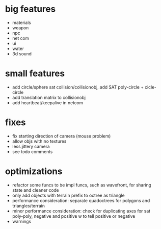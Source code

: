 # big features
- materials
- weapon
- npc
- net com
- ui
- water
- 3d sound

# small features
- add circle/sphere sat collision/collisionobj, add SAT poly-circle + cicle-circle
- add translation matrix to collisionobj
- add heartbeat/keepalive in netcom

# fixes
- fix starting direction of camera (mouse problem)
- allow objs with no textures
- less jittery camera
- see todo comments

# optimizations
- refactor some funcs to be impl funcs, such as wavefront, for sharing state and cleaner code
- only add objects with terrain prefix to octree as triangle
- performance consideration: separate quadoctrees for polygons and triangles/terrain
- minor performance consideration: check for duplicating axes for sat poly-poly, negative and positive
w to tell positive or negative
- warnings
